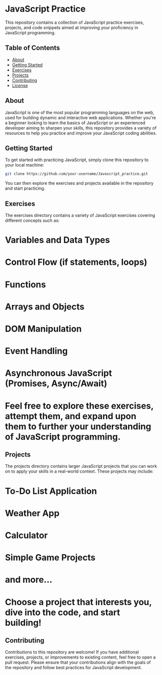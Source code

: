 # JavaScript Practice

This repository contains a collection of JavaScript practice exercises, projects, and code snippets aimed at improving your proficiency in JavaScript programming.

## Table of Contents

- [About](#about)
- [Getting Started](#getting-started)
- [Exercises](#exercises)
- [Projects](#projects)
- [Contributing](#contributing)
- [License](#license)

## About

JavaScript is one of the most popular programming languages on the web, used for building dynamic and interactive web applications. Whether you're a beginner looking to learn the basics of JavaScript or an experienced developer aiming to sharpen your skills, this repository provides a variety of resources to help you practice and improve your JavaScript coding abilities.

## Getting Started

To get started with practicing JavaScript, simply clone this repository to your local machine:

```bash
git clone https://github.com/your-username/Javascript_practice.git

```

You can then explore the exercises and projects available in the repository and start practicing.

## Exercises

The exercises directory contains a variety of JavaScript exercises covering different concepts such as:

# Variables and Data Types
# Control Flow (if statements, loops)
# Functions
# Arrays and Objects
# DOM Manipulation
# Event Handling
# Asynchronous JavaScript (Promises, Async/Await)
# Feel free to explore these exercises, attempt them, and expand upon them to further your understanding of JavaScript programming.

## Projects
The projects directory contains larger JavaScript projects that you can work on to apply your skills in a real-world context. These projects may include:

# To-Do List Application
# Weather App
# Calculator
# Simple Game Projects
# and more...
# Choose a project that interests you, dive into the code, and start building!

## Contributing
Contributions to this repository are welcome! If you have additional exercises, projects, or improvements to existing content, feel free to open a pull request. Please ensure that your contributions align with the goals of the repository and follow best practices for JavaScript development.
